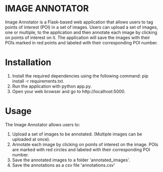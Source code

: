 # IMAGE ANNOTATOR

Image Annotator is a Flask-based web application that allows users to tag points of interest (POI) in a set of images. Users can upload a set of images, one or multiple, to the application and then annotate each image by clicking on points of interest on it. The application will save the images with their POIs marked in red points and labeled with their corresponding POI number.

# Installation

1. Install the required dependencies using the following command: pip install -r requirements.txt.
2. Run the application with python app.py.
3. Open your web browser and go to http://localhost:5000.


# Usage
The Image Annotator allows users to:

1. Upload a set of images to be annotated. (Multiple images can be uploaded at once).
2. Annotate each image by clicking on points of interest on the image. POIs are marked with red circles and labeled with their corresponding POI number.
3. Save the annotated images to a folder 'annotated_images'.
4. Save the annotations as a csv file 'annotations.csv'
